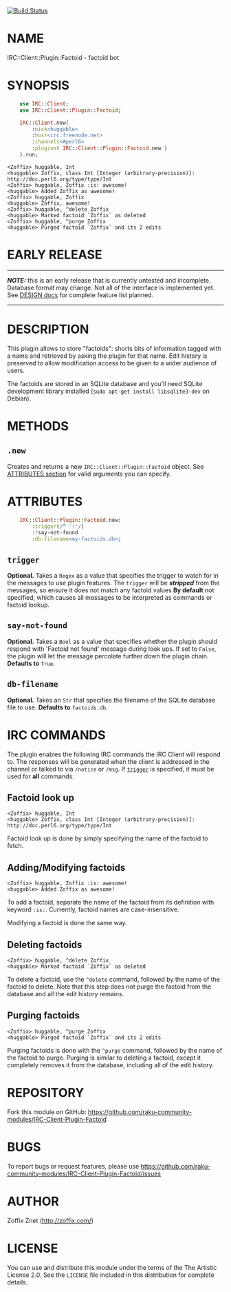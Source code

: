 [![Build Status](https://travis-ci.org/zoffixznet/perl6-IRC-Client-Plugin-Factoid.svg)](https://travis-ci.org/zoffixznet/perl6-IRC-Client-Plugin-Factoid)

# NAME

IRC::Client::Plugin::Factoid - factoid bot

# SYNOPSIS

```raku
    use IRC::Client;
    use IRC::Client::Plugin::Factoid;

    IRC::Client.new(
        :nick<huggable>
        :host<irc.freenode.net>
        :channels<#perl6>
        :plugins( IRC::Client::Plugin::Factoid.new )
    ).run;
```

```irc
<Zoffix> huggable, Int
<huggable> Zoffix, class Int [Integer (arbitrary-precision)]: http://doc.perl6.org/type/type/Int
<Zoffix> huggable, Zoffix :is: awesome!
<huggable> Added Zoffix as awesome!
<Zoffix> huggable, Zoffix
<huggable> Zoffix, awesome!
<Zoffix> huggable, ^delete Zoffix
<huggable> Marked factoid `Zoffix` as deleted
<Zoffix> huggable, ^purge Zoffix
<huggable> Purged factoid `Zoffix` and its 2 edits
```

# EARLY RELEASE

---
***NOTE:*** this is an early release that is currently untested and incomplete.
Database format may change. Not all of the interface is implemented yet.
See [DESIGN docs](DESIGN.md) for complete feature list planned.

---

# DESCRIPTION

This plugin allows to store "factoids": shorts bits of information tagged
with a name and retrieved by asking the plugin for that name. Edit history
is preserved to allow modification access to be given to a wider audience
of users.

The factoids are stored in an SQLite database and you'll need SQLite development
library installed (`sudo apt-get install libsqlite3-dev` on Debian).

# METHODS

## `.new`

Creates and returns a new `IRC::Client::Plugin::Factoid` object.
See [ATTRIBUTES section](#attributes) for valid arguments you can specify.

# ATTRIBUTES

```raku
    IRC::Client::Plugin::Factoid.new:
        :trigger(/^ '!'/)
        :!say-not-found
        :db-filename<my-factoids.db>;
```

## `trigger`

**Optional.** Takes a `Regex` as a value that specifies the trigger to watch
for in the messages to use plugin features. The `trigger` will be
***stripped*** from the messages, so ensure it does not match any factoid values
**By default** not specified, which causes all messages to be interpreted as
commands or factoid lookup.

## `say-not-found`

**Optional.** Takes a `Bool` as a value that specifies whether the plugin
should respond with 'Factoid not found' message during look ups. If set
to `False`, the plugin will let the message percolate further down the
plugin chain. **Defaults to** `True`.

## `db-filename`

**Optional.** Takes an `Str` that specifies the filename of the SQLite database
file to use. **Defaults to** `factoids.db`.

# IRC COMMANDS

The plugin enables the following IRC commands the IRC Client will respond to.
The responses will be generated when the client is addressed in the channel or
talked to via `/notice` or `/msg`. If [`trigger`](#trigger) is specified,
it must be used for **all** commands.

## Factoid look up

```irc
<Zoffix> huggable, Int
<huggable> Zoffix, class Int [Integer (arbitrary-precision)]: http://doc.perl6.org/type/type/Int
```
Factoid look up is done by simply specifying the name of the factoid to
fetch.

## Adding/Modifying factoids

```irc
<Zoffix> huggable, Zoffix :is: awesome!
<huggable> Added Zoffix as awesome!
```

To add a factoid, separate the name of the factoid from its definition with
keyword `:is:`. Currently, factoid names are case-insensitive.

Modifying a factoid is done the same way.

## Deleting factoids

```irc
<Zoffix> huggable, ^delete Zoffix
<huggable> Marked factoid `Zoffix` as deleted
```

To delete a factoid, use the `^delete` command, followed by the name of the
factoid to delete. Note that this step does not purge the factoid from the
database and all the edit history remains.

## Purging factoids

```irc
<Zoffix> huggable, ^purge Zoffix
<huggable> Purged factoid `Zoffix` and its 2 edits
```

Purging factoids is done with the `^purge` command, followed by the name of
the factoid to purge. Purging is similar to deleting a factoid, except it
completely removes it from the database, including all of the edit history.

# REPOSITORY

Fork this module on GitHub:
https://github.com/raku-community-modules/IRC-Client-Plugin-Factoid

# BUGS

To report bugs or request features, please use
https://github.com/raku-community-modules/IRC-Client-Plugin-Factoid/issues

# AUTHOR

Zoffix Znet (http://zoffix.com/)

# LICENSE

You can use and distribute this module under the terms of the
The Artistic License 2.0. See the `LICENSE` file included in this
distribution for complete details.
